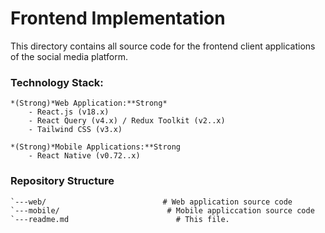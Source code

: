 # Frontend Implementation
This directory contains all source code for the frontend client applications of the social media platform.

### Technology Stack: 
    *(Strong)*Web Application:**Strong*
        - React.js (v18.x)
        - React Query (v4.x) / Redux Toolkit (v2..x)
        - Tailwind CSS (v3.x)

    *(Strong)*Mobile Applications:**Strong
        - React Native (v0.72..x)

### Repository Structure

    `---web/                          # Web application source code
    `---mobile/                        # Mobile appliccation source code
    `---readme.md                        # This file.
